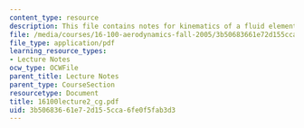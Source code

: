 ```yaml
---
content_type: resource
description: This file contains notes for kinematics of a fluid element.
file: /media/courses/16-100-aerodynamics-fall-2005/3b50683661e72d155cca6fe0f5fab3d3_16100lecture2_cg.pdf
file_type: application/pdf
learning_resource_types:
- Lecture Notes
ocw_type: OCWFile
parent_title: Lecture Notes
parent_type: CourseSection
resourcetype: Document
title: 16100lecture2_cg.pdf
uid: 3b506836-61e7-2d15-5cca-6fe0f5fab3d3
---
```

